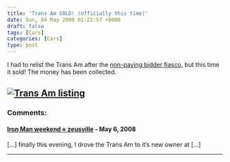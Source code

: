 ```yaml
---
title: 'Trans Am SOLD! (officially this time)'
date: Sun, 04 May 2008 01:22:57 +0000
draft: false
tags: [Cars]
categories: [Cars]
type: post
---
```


I had to relist the Trans Am after the [non-paying bidder fiasco](http://zeusville.wordpress.com/2008/04/17/non-paying-bidders-suck/), but this time it sold! The money has been collected.

[![Trans Am listing](/img/2008/05/transam_sold_2.png)](/img/2008/05/transam_sold_2.png)
---
### Comments:
#### [Iron Man weekend &laquo; zeusville](http://zeusville.wordpress.com/2008/05/03/iron-man-weekend/ "") - <time datetime="2008-05-03 21:56:20">May 6, 2008</time>

\[...\] finally this evening, I drove the Trans Am to it’s new owner at \[...\]
<hr />
